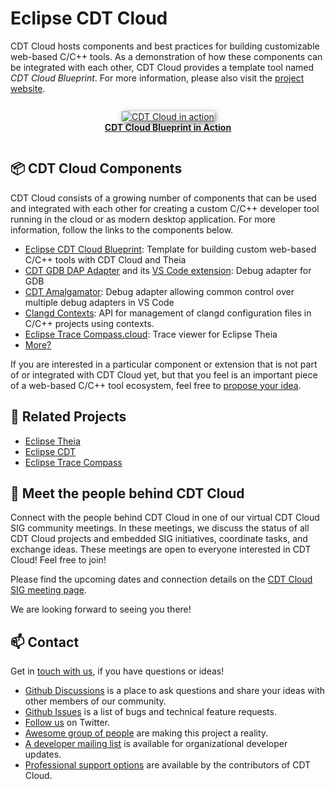 # Eclipse CDT Cloud

CDT Cloud hosts components and best practices for building customizable web-based C/C++ tools.
As a demonstration of how these components can be integrated with each other, CDT Cloud provides a template tool named *CDT Cloud Blueprint*. For more information, please also visit the [project website](https://www.eclipse.org/cdt-cloud).

<div width="85%" align="center" style="padding-top:1em; padding-bottom:1em;">
  <a href="https://www.eclipse.org/cdt-cloud">
  <img src="https://www.eclipse.org/cdt-cloud/images/diagramanimated.gif" alt="CDT Cloud in action" style="border-radius:1%; box-shadow: 2px 2px 8px gray" />
  <br/><b>CDT Cloud Blueprint in Action</b>
  </a>
</div>

## 📦 CDT Cloud Components

CDT Cloud consists of a growing number of components that can be used and integrated with each other for creating a custom C/C++ developer tool running in the cloud or as modern desktop application.
For more information, follow the links to the components below.

  * [Eclipse CDT Cloud Blueprint](https://github.com/eclipse-cdt-cloud/cdt-cloud-blueprint): Template for building custom web-based C/C++ tools with CDT Cloud and Theia
  * [CDT GDB DAP Adapter](https://github.com/eclipse-cdt-cloud/cdt-gdb-adapter) and its [VS Code extension](https://github.com/eclipse-cdt-cloud/cdt-gdb-vscode): Debug adapter for GDB
  * [CDT Amalgamator](https://github.com/eclipse-cdt-cloud/cdt-amalgamator): Debug adapter allowing common control over multiple debug adapters in VS Code
  * [Clangd Contexts](https://github.com/eclipse-cdt-cloud/clangd-contexts): API for management of clangd configuration files in C/C++ projects using contexts.
  * [Eclipse Trace Compass.cloud](https://github.com/eclipse-cdt-cloud/theia-trace-extension): Trace viewer for Eclipse Theia
  * [More?](https://github.com/eclipse-cdt-cloud/cdt-cloud/discussions/categories/ideas)

If you are interested in a particular component or extension that is not part of or integrated with CDT Cloud yet, but that you feel is an important piece of a web-based C/C++ tool ecosystem, feel free to [propose your idea](https://github.com/eclipse-cdt-cloud/cdt-cloud/discussions/categories/ideas).

## 👥 Related Projects

  * [Eclipse Theia](https://theia-ide.org)
  * [Eclipse CDT](https://www.eclipse.org/cdt)
  * [Eclipse Trace Compass](https://www.eclipse.org/tracecompass)

## 🤝 Meet the people behind CDT Cloud

Connect with the people behind CDT Cloud in one of our virtual CDT Cloud SIG community meetings.
In these meetings, we discuss the status of all CDT Cloud projects and embedded SIG initiatives, coordinate tasks, and exchange ideas.
These meetings are open to everyone interested in CDT Cloud! Feel free to join!

Please find the upcoming dates and connection details on the [CDT Cloud SIG meeting page](https://github.com/eclipse-cdt-cloud/cdt-cloud/wiki/CDT-Cloud-SIG-Meetings#upcoming-dates-and-connection-details).

We are looking forward to seeing you there!

## 📫 Contact

Get in [touch with us](https://www.eclipse.org/cdt-cloud/contact), if you have questions or ideas!

  * [Github Discussions](https://github.com/eclipse-cdt-cloud/cdt-cloud/discussions) is a place to ask questions and share your ideas with other members of our community.
  * [Github Issues](https://github.com/eclipse-cdt-cloud/cdt-cloud/issues) is a list of bugs and technical feature requests.
  * [Follow us](https://twitter.com/cdtcloud) on Twitter.
  * [Awesome group of people](https://projects.eclipse.org/projects/ecd.cdt-cloud/who) are making this project a reality.
  * [A developer mailing list](https://accounts.eclipse.org/mailing-list/cdt-cloud-dev) is available for organizational developer updates.
  * [Professional support options](https://www.eclipse.org/cdt-cloud/support/) are available by the contributors of CDT Cloud.
